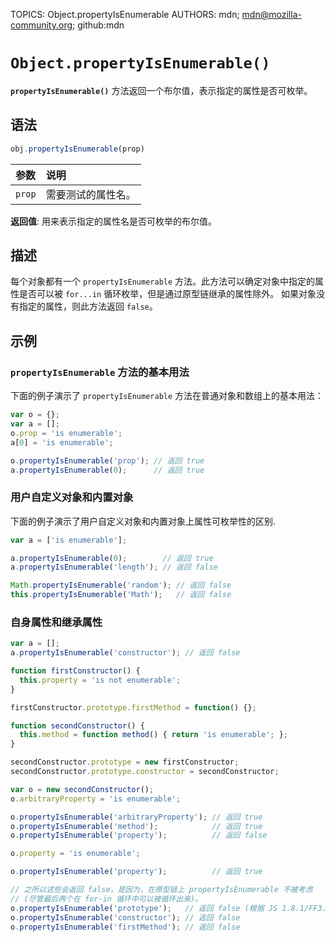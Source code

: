 TOPICS: Object.propertyIsEnumerable
AUTHORS: mdn; mdn@mozilla-community.org; github:mdn

# `Object.propertyIsEnumerable()`

**`propertyIsEnumerable()`** 方法返回一个布尔值，表示指定的属性是否可枚举。

## 语法

```javascript
obj.propertyIsEnumerable(prop)
```

| 参数 | 说明 |
| :-- | :-- |
| `prop` | 需要测试的属性名。 |

**返回值**: 用来表示指定的属性名是否可枚举的布尔值。

## 描述

每个对象都有一个 `propertyIsEnumerable` 方法。此方法可以确定对象中指定的属性是否可以被 `for...in` 循环枚举，但是通过原型链继承的属性除外。
如果对象没有指定的属性，则此方法返回 `false`。

## 示例

### `propertyIsEnumerable` 方法的基本用法

下面的例子演示了 `propertyIsEnumerable` 方法在普通对象和数组上的基本用法：

```javascript
var o = {};
var a = [];
o.prop = 'is enumerable';
a[0] = 'is enumerable';

o.propertyIsEnumerable('prop'); // 返回 true
a.propertyIsEnumerable(0);      // 返回 true
```

### 用户自定义对象和内置对象

下面的例子演示了用户自定义对象和内置对象上属性可枚举性的区别.

```javascript
var a = ['is enumerable'];

a.propertyIsEnumerable(0);        // 返回 true
a.propertyIsEnumerable('length'); // 返回 false

Math.propertyIsEnumerable('random'); // 返回 false
this.propertyIsEnumerable('Math');   // 返回 false
```

### 自身属性和继承属性

```javascript
var a = [];
a.propertyIsEnumerable('constructor'); // 返回 false

function firstConstructor() {
  this.property = 'is not enumerable';
}

firstConstructor.prototype.firstMethod = function() {};

function secondConstructor() {
  this.method = function method() { return 'is enumerable'; };
}

secondConstructor.prototype = new firstConstructor;
secondConstructor.prototype.constructor = secondConstructor;

var o = new secondConstructor();
o.arbitraryProperty = 'is enumerable';

o.propertyIsEnumerable('arbitraryProperty'); // 返回 true
o.propertyIsEnumerable('method');            // 返回 true
o.propertyIsEnumerable('property');          // 返回 false

o.property = 'is enumerable';

o.propertyIsEnumerable('property');          // 返回 true

// 之所以这些会返回 false，是因为，在原型链上 propertyIsEnumerable 不被考虑
// (尽管最后两个在 for-in 循环中可以被循环出来)。
o.propertyIsEnumerable('prototype');   // 返回 false (根据 JS 1.8.1/FF3.6)
o.propertyIsEnumerable('constructor'); // 返回 false
o.propertyIsEnumerable('firstMethod'); // 返回 false
```
